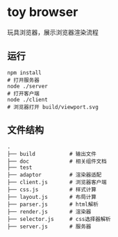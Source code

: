 # toy browser
玩具浏览器，展示浏览器渲染流程

## 运行
```shell
npm install
# 打开服务器
node ./server 
# 打开客户端
node ./client
# 浏览器打开 build/viewport.svg
```

## 文件结构
```
.
├── build           # 输出文件
├── doc             # 相关组件文档
├── test
├── adaptor         # 渲染器适配
├── client.js       # 浏览器客户端
├── css.js          # 样式计算
├── layout.js       # 布局计算
├── parser.js       # html解析
├── render.js       # 渲染器
├── selector.js     # css选择器解析
├── server.js       # 服务器

```
